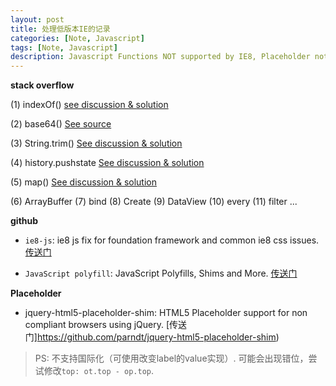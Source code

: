 ```yaml
---
layout: post
title: 处理低版本IE的记录
categories: [Note, Javascript]
tags: [Note, Javascript]
description: Javascript Functions NOT supported by IE8, Placeholder not supported By IE9.
---
```


**stack overflow**

(1) indexOf() [see discussion & solution](http://stackoverflow.com/questions/1744310/how-to-fix-array-indexof-in-javascript-for-internet-explorer-browsers)

(2) base64() [See source](https://code.google.com/p/stringencoders/source/browse/trunk/javascript/base64.js?r=210)

(3) String.trim() [See discussion & solution](http://stackoverflow.com/questions/2308134/trim-in-javascript-not-working-in-ie)

(4) history.pushstate [See discussion & solution](http://stackoverflow.com/questions/6622449/emulate-polyfill-history-pushstate-in-ie)

(5) map() [See discussion & solution](https://stackoverflow.com/questions/7350912/is-the-javascript-map-function-supported-in-ie8)

(6) ArrayBuffer  (7) bind  (8) Create  (9) DataView  (10) every  (11) filter ...

**github**

* `ie8-js`: ie8 js fix for foundation framework and common ie8 css issues. [传送门](https://github.com/seeliang/ie8-js)

* `JavaScript polyfill`:  JavaScript Polyfills, Shims and More. [传送门](https://github.com/inexorabletash/polyfill)

**Placeholder**

* jquery-html5-placeholder-shim: HTML5 Placeholder support for non compliant browsers using jQuery. [传送门]https://github.com/parndt/jquery-html5-placeholder-shim)

>PS: 不支持国际化（可使用改变label的value实现）. 可能会出现错位，尝试修改`top: ot.top - op.top`.
